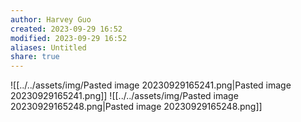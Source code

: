 ```yaml
---
author: Harvey Guo
created: 2023-09-29 16:52
modified: 2023-09-29 16:52
aliases: Untitled
share: true
---
```



![[../../assets/img/Pasted image 20230929165241.png|Pasted image 20230929165241.png]]
![[../../assets/img/Pasted image 20230929165248.png|Pasted image 20230929165248.png]]